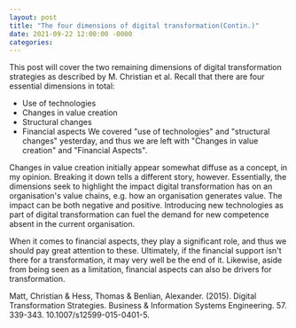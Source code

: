 ```yaml
---
layout: post
title: "The four dimensions of digital transformation(Contin.)"
date: 2021-09-22 12:00:00 -0000
categories:
---
```

This post will cover the two remaining dimensions of digital transformation strategies as described by M. Christian et al. Recall that there are four essential dimensions in total: 
- Use of technologies
- Changes in value creation
- Structural changes
- Financial aspects
We covered "use of technologies" and "structural changes" yesterday, and thus we are left with "Changes in value creation" and "Financial Aspects". 

Changes in value creation initially appear somewhat diffuse as a concept, in my opinion. Breaking it down tells a different story, however. Essentially, the dimensions seek to highlight the impact digital transformation has on an organisation's value chains, e.g. how an organisation generates value. The impact can be both negative and positive. Introducing new technologies as part of digital transformation can fuel the demand for new competence absent in the current organisation. 

When it comes to financial aspects, they play a significant role, and thus we should pay great attention to these. Ultimately, if the financial support isn't there for a transformation, it may very well be the end of it. Likewise, aside from being seen as a limitation, financial aspects can also be drivers for transformation. 

Matt, Christian & Hess, Thomas & Benlian, Alexander. (2015). Digital Transformation Strategies. Business & Information Systems Engineering. 57. 339-343. 10.1007/s12599-015-0401-5. 
